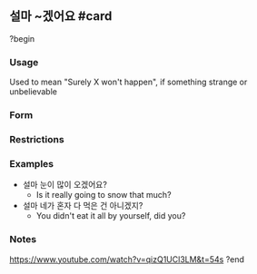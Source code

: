 ## 설마 ~겠어요 #card
?begin
### Usage
Used to mean "Surely X won't happen", if something strange or unbelievable 
### Form
### Restrictions
### Examples
* 설마 눈이 많이 오겠어요?
	* Is it really going to snow that much?
* 설마 네가 혼자 다 먹은 건 아니겠지?
	* You didn't eat it all by yourself, did you?
### Notes
https://www.youtube.com/watch?v=qizQ1UCl3LM&t=54s
?end
